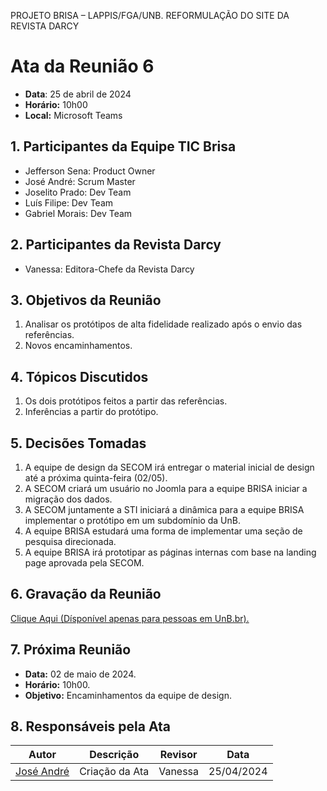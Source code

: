 PROJETO BRISA – LAPPIS/FGA/UNB. 
REFORMULAÇÃO DO SITE DA REVISTA DARCY

# Ata da Reunião 6
- **Data**: 25 de abril de 2024
- **Horário:** 10h00
- **Local:** Microsoft Teams

## 1. Participantes da Equipe TIC Brisa

- Jefferson Sena: Product Owner
- José André: Scrum Master
- Joselito Prado: Dev Team
- Luís Filipe: Dev Team
- Gabriel Morais: Dev Team

## 2. Participantes da Revista Darcy

- Vanessa: Editora-Chefe da Revista Darcy

## 3. Objetivos da Reunião

1. Analisar os protótipos de alta fidelidade realizado após o envio das referências.
2. Novos encaminhamentos.

## 4. Tópicos Discutidos

1. Os dois protótipos feitos a partir das referências.
2. Inferências a partir do protótipo.

## 5. Decisões Tomadas

1. A equipe de design da SECOM irá entregar o material inicial de design até a próxima quinta-feira (02/05).
2. A SECOM criará um usuário no Joomla para a equipe BRISA iniciar a migração dos dados. 
3. A SECOM juntamente a STI iniciará a dinâmica para a equipe BRISA implementar o protótipo em um subdomínio da UnB.
4. A equipe BRISA estudará uma forma de implementar uma seção de pesquisa direcionada.
5. A equipe BRISA irá prototipar as páginas internas com base na landing page aprovada pela SECOM.

## 6. Gravação da Reunião
[Clique Aqui (Dísponível apenas para pessoas em UnB.br).](https://unbbr.sharepoint.com/:v:/s/BRISA-RevistaDarcy/EeQVGC0L9LhDn1Zd9s1LY8ABF0rwJF5wd0dts8pettcvRw?e=3rC8s1&nav=eyJyZWZlcnJhbEluZm8iOnsicmVmZXJyYWxBcHAiOiJTdHJlYW1XZWJBcHAiLCJyZWZlcnJhbFZpZXciOiJTaGFyZURpYWxvZy1MaW5rIiwicmVmZXJyYWxBcHBQbGF0Zm9ybSI6IldlYiIsInJlZmVycmFsTW9kZSI6InZpZXcifX0%3D)

## 7. Próxima Reunião

- **Data:** 02 de maio de 2024.
- **Horário:** 10h00.
- **Objetivo:** Encaminhamentos da equipe de design.

## 8. Responsáveis pela Ata
| Autor | Descrição | Revisor | Data |
| ----- | --------- | ---- | ----- |
| [José André ](https://github.com/joseandre25) | Criação da Ata | Vanessa | 25/04/2024 |






